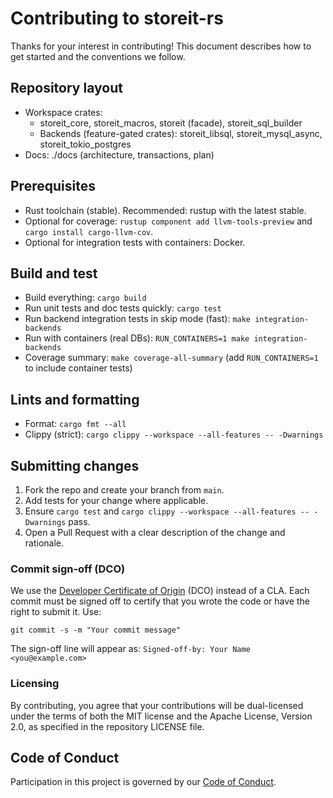 # Contributing to storeit-rs

Thanks for your interest in contributing! This document describes how to get started and the conventions we follow.

## Repository layout
- Workspace crates:
  - storeit_core, storeit_macros, storeit (facade), storeit_sql_builder
  - Backends (feature-gated crates): storeit_libsql, storeit_mysql_async, storeit_tokio_postgres
- Docs: ./docs (architecture, transactions, plan)

## Prerequisites
- Rust toolchain (stable). Recommended: rustup with the latest stable.
- Optional for coverage: `rustup component add llvm-tools-preview` and `cargo install cargo-llvm-cov`.
- Optional for integration tests with containers: Docker.

## Build and test
- Build everything: `cargo build`
- Run unit tests and doc tests quickly: `cargo test`
- Run backend integration tests in skip mode (fast): `make integration-backends`
- Run with containers (real DBs): `RUN_CONTAINERS=1 make integration-backends`
- Coverage summary: `make coverage-all-summary` (add `RUN_CONTAINERS=1` to include container tests)

## Lints and formatting
- Format: `cargo fmt --all`
- Clippy (strict): `cargo clippy --workspace --all-features -- -Dwarnings`

## Submitting changes
1. Fork the repo and create your branch from `main`.
2. Add tests for your change where applicable.
3. Ensure `cargo test` and `cargo clippy --workspace --all-features -- -Dwarnings` pass.
4. Open a Pull Request with a clear description of the change and rationale.

### Commit sign-off (DCO)
We use the [Developer Certificate of Origin](https://developercertificate.org/) (DCO) instead of a CLA. Each commit must be signed off to certify that you wrote the code or have the right to submit it. Use:

```
git commit -s -m "Your commit message"
```

The sign-off line will appear as: `Signed-off-by: Your Name <you@example.com>`

### Licensing
By contributing, you agree that your contributions will be dual-licensed under the terms of both the MIT license and the Apache License, Version 2.0, as specified in the repository LICENSE file.

## Code of Conduct
Participation in this project is governed by our [Code of Conduct](./CODE_OF_CONDUCT.md).
